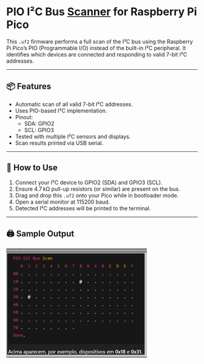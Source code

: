 # PIO I²C Bus [Scanner](https://github.com/alfecjo/pio_i2c_bus_scan/releases/tag/v1.0.0) for Raspberry Pi Pico

This `.uf2` firmware performs a full scan of the I²C bus using the Raspberry Pi Pico’s PIO (Programmable I/O) instead of the built-in I²C peripheral. It identifies which devices are connected and responding to valid 7-bit I²C addresses.

---

## 📦 Features

- Automatic scan of all valid 7-bit I²C addresses.
- Uses PIO-based I²C implementation.
- Pinout:
  - SDA: GPIO2  
  - SCL: GPIO3
- Tested with multiple I²C sensors and displays.
- Scan results printed via USB serial.

---

## 🔧 How to Use

1. Connect your I²C device to GPIO2 (SDA) and GPIO3 (SCL).
2. Ensure 4.7 kΩ pull-up resistors (or similar) are present on the bus.
3. Drag and drop this `.uf2` onto your Pico while in bootloader mode.
4. Open a serial monitor at 115200 baud.
5. Detected I²C addresses will be printed to the terminal.

---

## 🖨️ Sample Output

![Scan I2C](https://github.com/alfecjo/pio_i2c_bus_scan/blob/main/Scan.png)
